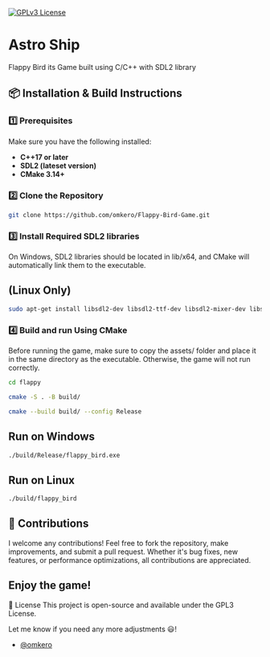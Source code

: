 [![GPLv3 License](https://img.shields.io/badge/License-GPL%20v3-yellow.svg)](https://opensource.org/license/gpl-3-0)



# Astro Ship

Flappy Bird its Game built using C/C++ with SDL2 library



## 📦 Installation & Build Instructions  

### **1️⃣ Prerequisites**  
Make sure you have the following installed:  
- **C++17 or later**  
- **SDL2 (lateset version)**  
- **CMake 3.14+**


### **2️⃣ Clone the Repository**  
```sh
git clone https://github.com/omkero/Flappy-Bird-Game.git

```


### **3️⃣ Install Required SDL2 libraries**  
On Windows, SDL2 libraries should be located in lib/x64, and CMake will automatically link them to the executable. 

## (Linux Only)
```sh
sudo apt-get install libsdl2-dev libsdl2-ttf-dev libsdl2-mixer-dev libsdl2-image-dev

```




### **4️⃣  Build and run Using CMake**

Before running the game, make sure to copy the assets/ folder and place it in the same directory as the executable. Otherwise, the game will not run correctly.

```sh
cd flappy

cmake -S . -B build/

cmake --build build/ --config Release
```

## Run on Windows
```sh
./build/Release/flappy_bird.exe

```

## Run on Linux
```sh
./build/flappy_bird 

```






## 🤝 Contributions

I welcome any contributions! Feel free to fork the repository, make improvements, and submit a pull request. Whether it's bug fixes, new features, or performance optimizations, all contributions are appreciated.



## Enjoy the game! 


📝 License
This project is open-source and available under the GPL3 License.

Let me know if you need any more adjustments 😃!

- [@omkero](https://www.github.com/omkero)

